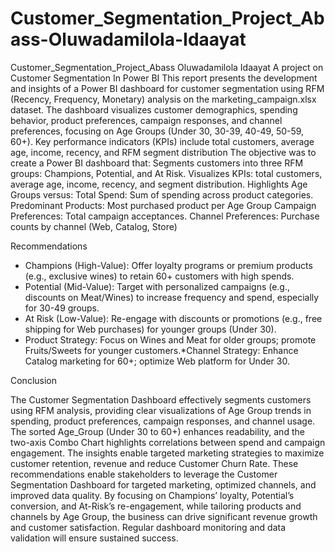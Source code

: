 # Customer_Segmentation_Project_Abass-Oluwadamilola-Idaayat
Customer_Segmentation_Project_Abass Oluwadamilola Idaayat
A project on Customer Segmentation In Power BI
This report presents the development and insights of a Power BI dashboard for customer segmentation using RFM (Recency, Frequency, Monetary) analysis on the marketing_campaign.xlsx dataset. The dashboard visualizes customer demographics, spending behavior, product preferences, campaign responses, and channel preferences, focusing on Age Groups (Under 30, 30-39, 40-49, 50-59, 60+).
Key performance indicators (KPIs) include total customers, average age, income, recency, and RFM segment distribution
The objective was to create a Power BI dashboard that:
Segments customers into three RFM groups: Champions, Potential, and At Risk.
Visualizes KPIs: total customers, average age, income, recency, and segment distribution.
Highlights Age Groups versus:
Total Spend: Sum of spending across product categories.
Predominant Products: Most purchased product per Age Group
Campaign Preferences: Total campaign acceptances.
Channel Preferences: Purchase counts by channel (Web, Catalog, Store)

Recommendations
* Champions (High-Value): Offer loyalty programs or premium products (e.g., exclusive wines) to retain 60+ customers with high spends.
* Potential (Mid-Value): Target with personalized campaigns (e.g., discounts on Meat/Wines) to increase frequency and spend, especially for 30-49 groups.
* At Risk (Low-Value): Re-engage with discounts or promotions (e.g., free shipping for Web purchases) for younger groups (Under 30).
* Product Strategy: Focus on Wines and Meat for older groups; promote Fruits/Sweets for younger customers.*Channel Strategy: Enhance Catalog marketing for 60+; optimize Web platform for Under 30.

Conclusion

The Customer Segmentation Dashboard effectively segments customers using RFM analysis, providing clear visualizations of Age Group trends in spending, product preferences, campaign responses, and channel usage. The sorted Age_Group (Under 30 to 60+) enhances readability, and the two-axis Combo Chart highlights correlations between spend and campaign engagement.  The insights enable targeted marketing strategies to maximize customer retention, revenue and reduce Customer Churn Rate.
These recommendations enable stakeholders to leverage the Customer Segmentation Dashboard for targeted marketing, optimized channels, and improved data quality. By focusing on Champions’ loyalty, Potential’s conversion, and At-Risk’s re-engagement, while tailoring products and channels by Age Group, the business can drive significant revenue growth and customer satisfaction. Regular dashboard monitoring and data validation will ensure sustained success.
